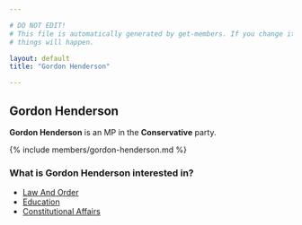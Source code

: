 ```yaml
---

# DO NOT EDIT!
# This file is automatically generated by get-members. If you change it, bad
# things will happen.

layout: default
title: "Gordon Henderson"

---
```


## Gordon Henderson

**Gordon Henderson** is an MP in the **Conservative** party.

{% include members/gordon-henderson.md %}

### What is Gordon Henderson interested in?


* [Law And Order](/interests/law-and-order.html)
* [Education](/interests/education.html)
* [Constitutional Affairs](/interests/constitutional-affairs.html)
